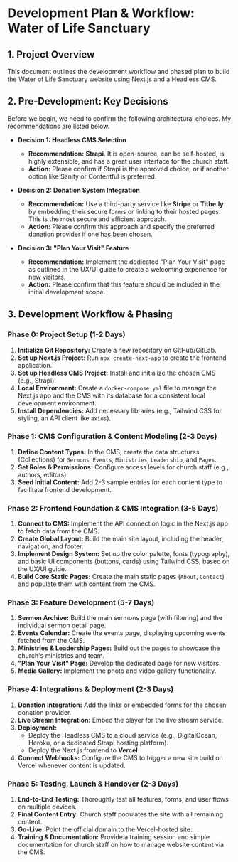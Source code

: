# Development Plan & Workflow: Water of Life Sanctuary

## 1. Project Overview
This document outlines the development workflow and phased plan to build the Water of Life Sanctuary website using Next.js and a Headless CMS.

## 2. Pre-Development: Key Decisions
Before we begin, we need to confirm the following architectural choices. My recommendations are listed below.

*   **Decision 1: Headless CMS Selection**
    *   **Recommendation:** **Strapi**. It is open-source, can be self-hosted, is highly extensible, and has a great user interface for the church staff.
    *   **Action:** Please confirm if Strapi is the approved choice, or if another option like Sanity or Contentful is preferred.

*   **Decision 2: Donation System Integration**
    *   **Recommendation:** Use a third-party service like **Stripe** or **Tithe.ly** by embedding their secure forms or linking to their hosted pages. This is the most secure and efficient approach.
    *   **Action:** Please confirm this approach and specify the preferred donation provider if one has been chosen.

*   **Decision 3: "Plan Your Visit" Feature**
    *   **Recommendation:** Implement the dedicated "Plan Your Visit" page as outlined in the UX/UI guide to create a welcoming experience for new visitors.
    *   **Action:** Please confirm that this feature should be included in the initial development scope.

## 3. Development Workflow & Phasing

### Phase 0: Project Setup (1-2 Days)
1.  **Initialize Git Repository:** Create a new repository on GitHub/GitLab.
2.  **Set up Next.js Project:** Run `npx create-next-app` to create the frontend application.
3.  **Set up Headless CMS Project:** Install and initialize the chosen CMS (e.g., Strapi).
4.  **Local Environment:** Create a `docker-compose.yml` file to manage the Next.js app and the CMS with its database for a consistent local development environment.
5.  **Install Dependencies:** Add necessary libraries (e.g., Tailwind CSS for styling, an API client like `axios`).

### Phase 1: CMS Configuration & Content Modeling (2-3 Days)
1.  **Define Content Types:** In the CMS, create the data structures (Collections) for `Sermons`, `Events`, `Ministries`, `Leadership`, and `Pages`.
2.  **Set Roles & Permissions:** Configure access levels for church staff (e.g., authors, editors).
3.  **Seed Initial Content:** Add 2-3 sample entries for each content type to facilitate frontend development.

### Phase 2: Frontend Foundation & CMS Integration (3-5 Days)
1.  **Connect to CMS:** Implement the API connection logic in the Next.js app to fetch data from the CMS.
2.  **Create Global Layout:** Build the main site layout, including the header, navigation, and footer.
3.  **Implement Design System:** Set up the color palette, fonts (typography), and basic UI components (buttons, cards) using Tailwind CSS, based on the UX/UI guide.
4.  **Build Core Static Pages:** Create the main static pages (`About`, `Contact`) and populate them with content from the CMS.

### Phase 3: Feature Development (5-7 Days)
1.  **Sermon Archive:** Build the main sermons page (with filtering) and the individual sermon detail page.
2.  **Events Calendar:** Create the events page, displaying upcoming events fetched from the CMS.
3.  **Ministries & Leadership Pages:** Build out the pages to showcase the church's ministries and team.
4.  **"Plan Your Visit" Page:** Develop the dedicated page for new visitors.
5.  **Media Gallery:** Implement the photo and video gallery functionality.

### Phase 4: Integrations & Deployment (2-3 Days)
1.  **Donation Integration:** Add the links or embedded forms for the chosen donation provider.
2.  **Live Stream Integration:** Embed the player for the live stream service.
3.  **Deployment:**
    *   Deploy the Headless CMS to a cloud service (e.g., DigitalOcean, Heroku, or a dedicated Strapi hosting platform).
    *   Deploy the Next.js frontend to **Vercel**.
4.  **Connect Webhooks:** Configure the CMS to trigger a new site build on Vercel whenever content is updated.

### Phase 5: Testing, Launch & Handover (2-3 Days)
1.  **End-to-End Testing:** Thoroughly test all features, forms, and user flows on multiple devices.
2.  **Final Content Entry:** Church staff populates the site with all remaining content.
3.  **Go-Live:** Point the official domain to the Vercel-hosted site.
4.  **Training & Documentation:** Provide a training session and simple documentation for church staff on how to manage website content via the CMS. 